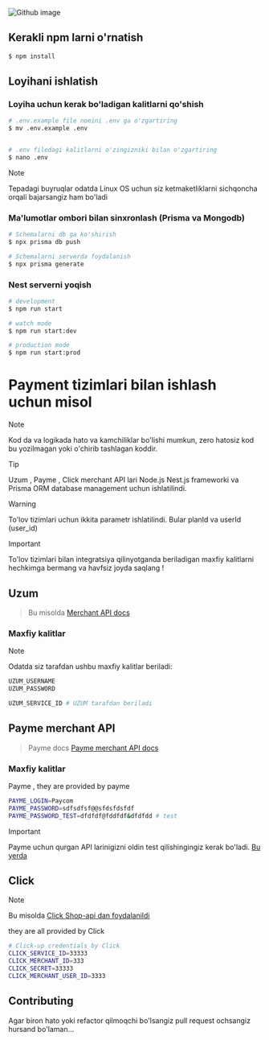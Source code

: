 ![Github image](https://myoctocat.com/assets/images/base-octocat.svg)

## Kerakli npm larni o'rnatish

```bash
$ npm install
```

## Loyihani ishlatish

### Loyiha uchun kerak bo'ladigan kalitlarni qo'shish

```bash
# .env.example file nomini .env ga o'zgartiring
$ mv .env.example .env


# .env filedagi kalitlarni o'zingizniki bilan o'zgartiring
$ nano .env

```

> [!NOTE]
> Tepadagi buyruqlar odatda Linux OS uchun siz ketmaketliklarni sichqoncha orqali bajarsangiz ham bo'ladi

### Ma'lumotlar ombori bilan sinxronlash (Prisma va Mongodb)

```bash
# Schemalarni db ga ko'shirish
$ npx prisma db push

# Schemalarni serverda foydalanish
$ npx prisma generate

```

### Nest serverni yoqish

```bash
# development
$ npm run start

# watch mode
$ npm run start:dev

# production mode
$ npm run start:prod
```

# Payment tizimlari bilan ishlash uchun misol

> [!NOTE]
> Kod da va logikada hato va kamchiliklar bo'lishi mumkun, zero hatosiz kod bu yozilmagan yoki o'chirib tashlagan koddir.

> [!TIP]
> Uzum , Payme , Click merchant API lari Node.js Nest.js frameworki va Prisma ORM database management uchun ishlatilindi.

> [!WARNING]
> To'lov tizimlari uchun ikkita parametr ishlatilindi. Bular planId va userId (user_id)

> [!IMPORTANT]
> To'lov tizimlari bilan integratsiya qilinyotganda beriladigan maxfiy kalitlarni hechkimga bermang va havfsiz joyda saqlang !

## Uzum

> Bu misolda [Merchant API docs](https://developer.uzumbank.uz/merchant/)

### Maxfiy kalitlar

> [!NOTE]
> Odatda siz tarafdan ushbu maxfiy kalitlar beriladi:

```bash
UZUM_USERNAME
UZUM_PASSWORD
```

```bash
UZUM_SERVICE_ID # UZUM tarafdan beriladi
```

## Payme merchant API

> Payme docs [Payme merchant API docs](https://developer.help.paycom.uz/metody-merchant-api/)

### Maxfiy kalitlar

Payme , they are provided by payme

```bash
PAYME_LOGIN=Paycom
PAYME_PASSWORD=sdfsdfsf@@sfdsfdsfdf
PAYME_PASSWORD_TEST=dfdfdf@fddfdf&dfdfdd # test
```

> [!IMPORTANT]
> Payme uchun qurgan API larinigizni oldin test qilishingingiz kerak bo'ladi. [Bu yerda](https://test.paycom.uz/instruction)

## Click

> [!NOTE]
> Bu misolda [Click Shop-api dan foydalanildi](https://docs.click.uz/en/click-api-request/)

they are all provided by Click

```bash
# Click-up credentials by Click
CLICK_SERVICE_ID=33333
CLICK_MERCHANT_ID=333
CLICK_SECRET=33333
CLICK_MERCHANT_USER_ID=3333
```

## Contributing

Agar biron hato yoki refactor qilmoqchi bo'lsangiz pull request ochsangiz hursand bo'laman...
